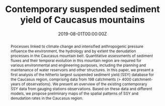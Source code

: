 ---
abstract: Processes linked to climate change and intensified anthropogenic pressure influence the environment, the hydrology and by extent the denudation processes in the Caucasus mountain belt. Quantitative assessments of sediment fluxes and their temporal evolution in this mountain region are required for various environmental and engineering purposes, including the planning and maintenance of water reservoirs and other structures. In this paper, we present a first analysis of the hitherto largest suspended sediment yield (SSY) database for the Caucasus region, comprising data from 198 catchments (> 4000 catchment-years of observations). We present an overview of the existing contemporary SSY data from gauging stations observations. Based on these data and different models, we propose preliminary maps of the spatial patterns of SSY and denudation rates in the Caucasus region.
authors:
- admin
- Matthias Vanmaercke
- Valentin Golosov
date: "2019-08-01T00:00:00Z"
doi: "10.5194/piahs-381-87-2019"
featured: true
image:
  caption: 'Image credit: [**Copernicus Publications**](https://www.proc-iahs.net/381/87/2019/piahs-381-87-2019.html)'
  focal_point: ""
  preview_only: false
links:
projects:
publication: 'Tsyplenkov, A., Vanmaercke, M., and Golosov, V.: Contemporary suspended sediment yield of Caucasus mountains, Proc. IAHS, 381, 87–93, https://doi.org/10.5194/piahs-381-87-2019, 2019.'
publication_short: In *PIAHS*
publication_types:
- "1"
publishDate: "2019-08-01T00:00:00Z"
slides: 
summary: We present an overview of the existing contemporary SSY data from gauging stations observations. Based on these data and different models, we propose preliminary maps of the spatial patterns of SSY and denudation rates in the Caucasus region.
tags:
- Caucasus
- Sediment yield
title: Contemporary suspended sediment yield of Caucasus mountains
url_code: ''
url_dataset: ''
url_pdf: https://www.proc-iahs.net/381/87/2019/piahs-381-87-2019.pdf
url_poster: ''
url_project: ""
url_slides: ""
url_source: ''
url_video: ''
---